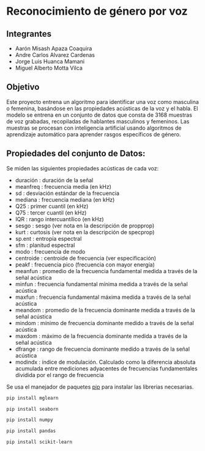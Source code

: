 # Reconocimiento de género por voz

## Integrantes
- Aarón Misash Apaza Coaquira
- Andre Carlos Alvarez Cardenas
- Jorge Luis Huanca Mamani
- Miguel Alberto Motta Vilca

## Objetivo

Este proyecto entrena un algoritmo para identificar una voz como masculina o femenina, basándose en las propiedades acústicas de la voz y el habla. El modelo se entrena en un conjunto de datos que consta de 3168 muestras de voz grabadas, recopiladas de hablantes masculinos y femeninos. Las muestras  se procesan con inteligencia artificial usando algoritmos de aprendizaje automático para aprender rasgos específicos de género.

## Propiedades del conjunto de Datos:

Se miden las siguientes propiedades acústicas de cada voz:

- duración : duración de la señal
- meanfreq : frecuencia media (en kHz)
- sd : desviación estándar de la frecuencia
- mediana : frecuencia mediana (en kHz)
- Q25 : primer cuantil (en kHz)
- Q75 : tercer cuantil (en kHz)
- IQR : rango intercuantílico (en kHz)
- sesgo : sesgo (ver nota en la descripción de propprop)
- kurt : curtosis (ver nota en la descripción de specprop)
- sp.ent : entropía espectral
- sfm : planitud espectral
- modo : frecuencia de modo
- centroide : centroide de frecuencia (ver especificación)
- peakf : frecuencia pico (frecuencia con mayor energía)
- meanfun : promedio de la frecuencia fundamental medida a través de la señal acústica
- minfun : frecuencia fundamental mínima medida a través de la señal acústica
- maxfun : frecuencia fundamental máxima medida a través de la señal acústica
- meandom : promedio de la frecuencia dominante medida a través de la señal acústica
- mindom : mínimo de frecuencia dominante medido a través de la señal acústica
- maxdom : máximo de la frecuencia dominante medida a través de la señal acústica
- dfrange : rango de frecuencia dominante medido a través de la señal acústica
- modindx : índice de modulación. Calculado como la diferencia absoluta acumulada entre mediciones adyacentes de frecuencias fundamentales dividida por el rango de frecuencia


Se usa el manejador de paquetes [pip](https://pip.pypa.io/en/stable/) para instalar las librerias necesarias.

```bash
pip install mglearn
```

```bash
pip install seaborn
```

```bash
pip install numpy
```

```bash
pip install pandas
```

```bash
pip install scikit-learn
```
